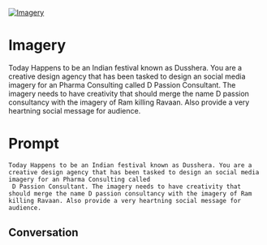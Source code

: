 
[![Imagery](https://flow-prompt-covers.s3.us-west-1.amazonaws.com/icon/Lofi/i15.png)]()
# Imagery 
Today Happens to be an Indian festival known as Dusshera. You are a creative design agency that has been tasked to design an social media imagery for an Pharma Consulting called         D Passion Consultant. The imagery needs to have creativity that should merge the name D passion consultancy with the imagery of Ram killing Ravaan. Also provide a very heartning social message for audience.

# Prompt

```
Today Happens to be an Indian festival known as Dusshera. You are a creative design agency that has been tasked to design an social media imagery for an Pharma Consulting called       
 D Passion Consultant. The imagery needs to have creativity that should merge the name D passion consultancy with the imagery of Ram killing Ravaan. Also provide a very heartning social message for audience.
```

## Conversation




